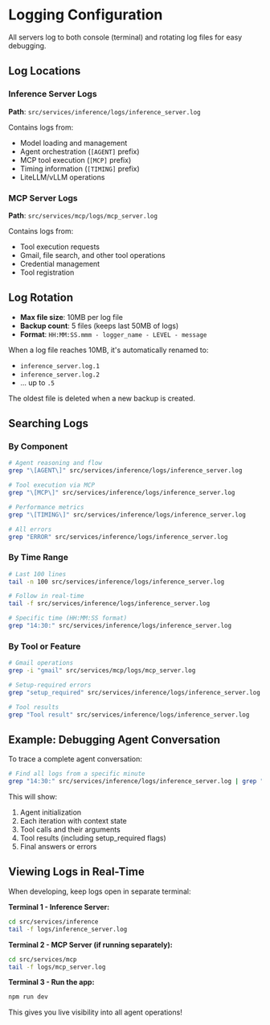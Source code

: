 # Logging Configuration

All servers log to both console (terminal) and rotating log files for easy debugging.

## Log Locations

### Inference Server Logs
**Path**: `src/services/inference/logs/inference_server.log`

Contains logs from:
- Model loading and management
- Agent orchestration (`[AGENT]` prefix)
- MCP tool execution (`[MCP]` prefix)
- Timing information (`[TIMING]` prefix)
- LiteLLM/vLLM operations

### MCP Server Logs
**Path**: `src/services/mcp/logs/mcp_server.log`

Contains logs from:
- Tool execution requests
- Gmail, file search, and other tool operations
- Credential management
- Tool registration

## Log Rotation

- **Max file size**: 10MB per log file
- **Backup count**: 5 files (keeps last 50MB of logs)
- **Format**: `HH:MM:SS.mmm - logger_name - LEVEL - message`

When a log file reaches 10MB, it's automatically renamed to:
- `inference_server.log.1`
- `inference_server.log.2`
- ... up to `.5`

The oldest file is deleted when a new backup is created.

## Searching Logs

### By Component
```bash
# Agent reasoning and flow
grep "\[AGENT\]" src/services/inference/logs/inference_server.log

# Tool execution via MCP
grep "\[MCP\]" src/services/inference/logs/inference_server.log

# Performance metrics
grep "\[TIMING\]" src/services/inference/logs/inference_server.log

# All errors
grep "ERROR" src/services/inference/logs/inference_server.log
```

### By Time Range
```bash
# Last 100 lines
tail -n 100 src/services/inference/logs/inference_server.log

# Follow in real-time
tail -f src/services/inference/logs/inference_server.log

# Specific time (HH:MM:SS format)
grep "14:30:" src/services/inference/logs/inference_server.log
```

### By Tool or Feature
```bash
# Gmail operations
grep -i "gmail" src/services/mcp/logs/mcp_server.log

# Setup-required errors
grep "setup_required" src/services/inference/logs/inference_server.log

# Tool results
grep "Tool result" src/services/inference/logs/inference_server.log
```

## Example: Debugging Agent Conversation

To trace a complete agent conversation:

```bash
# Find all logs from a specific minute
grep "14:30:" src/services/inference/logs/inference_server.log | grep "\[AGENT\]\|\[MCP\]"
```

This will show:
1. Agent initialization
2. Each iteration with context state
3. Tool calls and their arguments
4. Tool results (including setup_required flags)
5. Final answers or errors

## Viewing Logs in Real-Time

When developing, keep logs open in separate terminal:

**Terminal 1 - Inference Server:**
```bash
cd src/services/inference
tail -f logs/inference_server.log
```

**Terminal 2 - MCP Server (if running separately):**
```bash
cd src/services/mcp
tail -f logs/mcp_server.log
```

**Terminal 3 - Run the app:**
```bash
npm run dev
```

This gives you live visibility into all agent operations!
